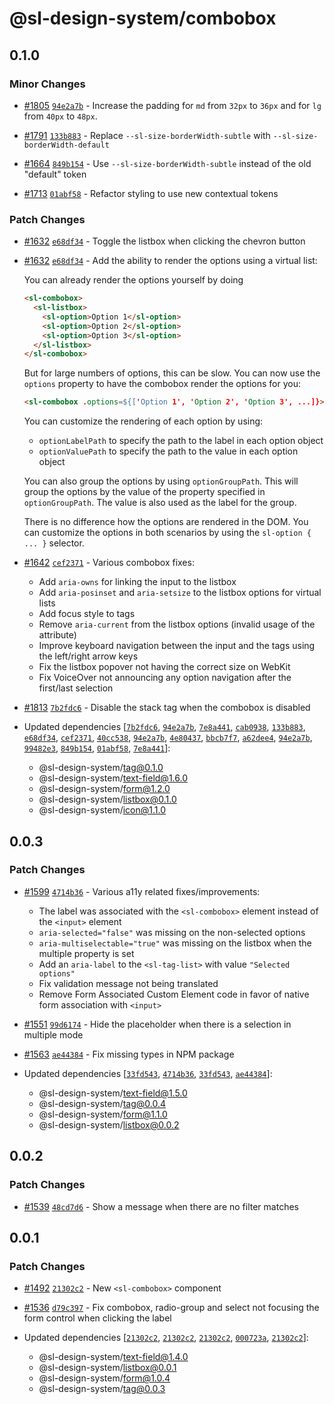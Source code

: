 # @sl-design-system/combobox

## 0.1.0

### Minor Changes

- [#1805](https://github.com/sl-design-system/components/pull/1805) [`94e2a7b`](https://github.com/sl-design-system/components/commit/94e2a7bf1ccaaa9d547654603554cc6bdfdf66fb) - Increase the padding for `md` from `32px` to `36px` and for `lg` from `40px` to `48px`.

- [#1791](https://github.com/sl-design-system/components/pull/1791) [`133b883`](https://github.com/sl-design-system/components/commit/133b883234d911dabe37bd3c8acef26afea20fe9) - Replace `--sl-size-borderWidth-subtle` with `--sl-size-borderWidth-default`

- [#1664](https://github.com/sl-design-system/components/pull/1664) [`849b154`](https://github.com/sl-design-system/components/commit/849b1544bcc7cc60de1eb37ec282f2e467efc7eb) - Use `--sl-size-borderWidth-subtle` instead of the old "default" token

- [#1713](https://github.com/sl-design-system/components/pull/1713) [`01abf58`](https://github.com/sl-design-system/components/commit/01abf5833d364a76dbdf4e0df0587d0fbec3848e) - Refactor styling to use new contextual tokens

### Patch Changes

- [#1632](https://github.com/sl-design-system/components/pull/1632) [`e68df34`](https://github.com/sl-design-system/components/commit/e68df344917a8d0bdc6a4c92f59079a247c6e7a9) - Toggle the listbox when clicking the chevron button

- [#1632](https://github.com/sl-design-system/components/pull/1632) [`e68df34`](https://github.com/sl-design-system/components/commit/e68df344917a8d0bdc6a4c92f59079a247c6e7a9) - Add the ability to render the options using a virtual list:

  You can already render the options yourself by doing

  ```html
  <sl-combobox>
    <sl-listbox>
      <sl-option>Option 1</sl-option>
      <sl-option>Option 2</sl-option>
      <sl-option>Option 3</sl-option>
    </sl-listbox>
  </sl-combobox>
  ```

  But for large numbers of options, this can be slow. You can now use the `options` property to have the combobox render the options for you:

  ```html
  <sl-combobox .options=${['Option 1', 'Option 2', 'Option 3', ...]}></sl-combobox>
  ```

  You can customize the rendering of each option by using:

  - `optionLabelPath` to specify the path to the label in each option object
  - `optionValuePath` to specify the path to the value in each option object

  You can also group the options by using `optionGroupPath`. This will group the options by the value of the property specified in `optionGroupPath`. The value is also used as the label for the group.

  There is no difference how the options are rendered in the DOM. You can customize
  the options in both scenarios by using the `sl-option { ... }` selector.

- [#1642](https://github.com/sl-design-system/components/pull/1642) [`cef2371`](https://github.com/sl-design-system/components/commit/cef2371d5868439edbba8156bf38c167b72f0f39) - Various combobox fixes:

  - Add `aria-owns` for linking the input to the listbox
  - Add `aria-posinset` and `aria-setsize` to the listbox options for virtual lists
  - Add focus style to tags
  - Remove `aria-current` from the listbox options (invalid usage of the attribute)
  - Improve keyboard navigation between the input and the tags using the left/right arrow keys
  - Fix the listbox popover not having the correct size on WebKit
  - Fix VoiceOver not announcing any option navigation after the first/last selection

- [#1813](https://github.com/sl-design-system/components/pull/1813) [`7b2fdc6`](https://github.com/sl-design-system/components/commit/7b2fdc6ee42af1b096b6f019b0f9e9daba5ed950) - Disable the stack tag when the combobox is disabled

- Updated dependencies [[`7b2fdc6`](https://github.com/sl-design-system/components/commit/7b2fdc6ee42af1b096b6f019b0f9e9daba5ed950), [`94e2a7b`](https://github.com/sl-design-system/components/commit/94e2a7bf1ccaaa9d547654603554cc6bdfdf66fb), [`7e8a441`](https://github.com/sl-design-system/components/commit/7e8a441b053715b896bb7ef775d4a24a93a5a9dd), [`cab0938`](https://github.com/sl-design-system/components/commit/cab093898b324073801945fc3771eec2014d6652), [`133b883`](https://github.com/sl-design-system/components/commit/133b883234d911dabe37bd3c8acef26afea20fe9), [`e68df34`](https://github.com/sl-design-system/components/commit/e68df344917a8d0bdc6a4c92f59079a247c6e7a9), [`cef2371`](https://github.com/sl-design-system/components/commit/cef2371d5868439edbba8156bf38c167b72f0f39), [`40cc538`](https://github.com/sl-design-system/components/commit/40cc538648e6ed5ac453fbe708bae8761caaab5e), [`94e2a7b`](https://github.com/sl-design-system/components/commit/94e2a7bf1ccaaa9d547654603554cc6bdfdf66fb), [`4e80437`](https://github.com/sl-design-system/components/commit/4e804374c3a02e88b04e4c1df662967740461f7c), [`bbcb7f7`](https://github.com/sl-design-system/components/commit/bbcb7f7cd48e22fa1e61f24ba645a4131b0c75ee), [`a62dee4`](https://github.com/sl-design-system/components/commit/a62dee4a381450cca44c647a54d850290e5b0f11), [`94e2a7b`](https://github.com/sl-design-system/components/commit/94e2a7bf1ccaaa9d547654603554cc6bdfdf66fb), [`99482e3`](https://github.com/sl-design-system/components/commit/99482e31dfee77fb99bf74a4fe325c3ccc08f6e6), [`849b154`](https://github.com/sl-design-system/components/commit/849b1544bcc7cc60de1eb37ec282f2e467efc7eb), [`01abf58`](https://github.com/sl-design-system/components/commit/01abf5833d364a76dbdf4e0df0587d0fbec3848e), [`7e8a441`](https://github.com/sl-design-system/components/commit/7e8a441b053715b896bb7ef775d4a24a93a5a9dd)]:
  - @sl-design-system/tag@0.1.0
  - @sl-design-system/text-field@1.6.0
  - @sl-design-system/form@1.2.0
  - @sl-design-system/listbox@0.1.0
  - @sl-design-system/icon@1.1.0

## 0.0.3

### Patch Changes

- [#1599](https://github.com/sl-design-system/components/pull/1599) [`4714b36`](https://github.com/sl-design-system/components/commit/4714b36f1387d4d1731a310b621caf5a33be105b) - Various a11y related fixes/improvements:

  - The label was associated with the `<sl-combobox>` element instead of the `<input>` element
  - `aria-selected="false"` was missing on the non-selected options
  - `aria-multiselectable="true"` was missing on the listbox when the multiple property is set
  - Add an `aria-label` to the `<sl-tag-list>` with value `"Selected options"`
  - Fix validation message not being translated
  - Remove Form Associated Custom Element code in favor of native form association with `<input>`

- [#1551](https://github.com/sl-design-system/components/pull/1551) [`99d6174`](https://github.com/sl-design-system/components/commit/99d6174945e6189125271d30a79028134c4ebeae) - Hide the placeholder when there is a selection in multiple mode

- [#1563](https://github.com/sl-design-system/components/pull/1563) [`ae44384`](https://github.com/sl-design-system/components/commit/ae44384129f1a787a82fd35262f3f24e0883df58) - Fix missing types in NPM package

- Updated dependencies [[`33fd543`](https://github.com/sl-design-system/components/commit/33fd5432f1499051071662aaca9974c212304bc6), [`4714b36`](https://github.com/sl-design-system/components/commit/4714b36f1387d4d1731a310b621caf5a33be105b), [`33fd543`](https://github.com/sl-design-system/components/commit/33fd5432f1499051071662aaca9974c212304bc6), [`ae44384`](https://github.com/sl-design-system/components/commit/ae44384129f1a787a82fd35262f3f24e0883df58)]:
  - @sl-design-system/text-field@1.5.0
  - @sl-design-system/tag@0.0.4
  - @sl-design-system/form@1.1.0
  - @sl-design-system/listbox@0.0.2

## 0.0.2

### Patch Changes

- [#1539](https://github.com/sl-design-system/components/pull/1539) [`48cd7d6`](https://github.com/sl-design-system/components/commit/48cd7d60f994fb9517b89c3c4d2d674c5491aa30) - Show a message when there are no filter matches

## 0.0.1

### Patch Changes

- [#1492](https://github.com/sl-design-system/components/pull/1492) [`21302c2`](https://github.com/sl-design-system/components/commit/21302c28065512f1c89ffde17dbc3241a2306d5d) - New `<sl-combobox>` component

- [#1536](https://github.com/sl-design-system/components/pull/1536) [`d79c397`](https://github.com/sl-design-system/components/commit/d79c3977b15cf55c8a83db94fc4ab98a1fe7e328) - Fix combobox, radio-group and select not focusing the form control when clicking the label

- Updated dependencies [[`21302c2`](https://github.com/sl-design-system/components/commit/21302c28065512f1c89ffde17dbc3241a2306d5d), [`21302c2`](https://github.com/sl-design-system/components/commit/21302c28065512f1c89ffde17dbc3241a2306d5d), [`21302c2`](https://github.com/sl-design-system/components/commit/21302c28065512f1c89ffde17dbc3241a2306d5d), [`000723a`](https://github.com/sl-design-system/components/commit/000723a8e42cb468383fa0b968eb31a672b95e80), [`21302c2`](https://github.com/sl-design-system/components/commit/21302c28065512f1c89ffde17dbc3241a2306d5d)]:
  - @sl-design-system/text-field@1.4.0
  - @sl-design-system/listbox@0.0.1
  - @sl-design-system/form@1.0.4
  - @sl-design-system/tag@0.0.3
